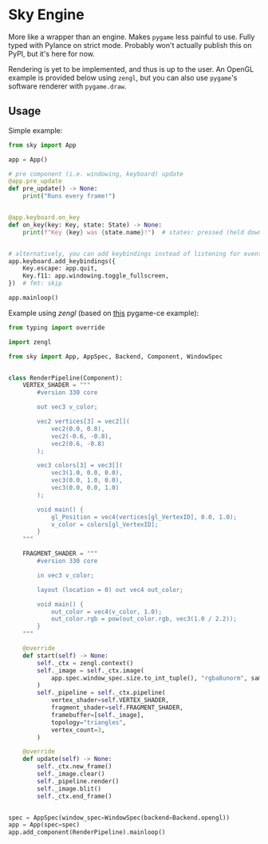 # Sky Engine

More like a wrapper than an engine. Makes `pygame` less painful to use. Fully typed with Pylance on strict mode. Probably won't actually publish this on PyPI, but it's here for now.

Rendering is yet to be implemented, and thus is up to the user. An OpenGL example is provided below using `zengl`, but you can also use `pygame`'s software renderer with `pygame.draw`.

## Usage

Simple example:

```python
from sky import App

app = App()

# pre component (i.e. windowing, keyboard) update
@app.pre_update
def pre_update() -> None:
    print("Runs every frame!")


@app.keyboard.on_key
def on_key(key: Key, state: State) -> None:
    print(f"Key {key} was {state.name}!")  # states: pressed (held down for more than one frame), downed (just pressed), released (just released)


# alternatively, you can add keybindings instead of listening for events
app.keyboard.add_keybindings({
    Key.escape: app.quit,
    Key.f11: app.windowing.toggle_fullscreen,
})  # fmt: skip

app.mainloop()
```

Example using *zengl* (based on [this](https://github.com/bilhox/pygame-ce/blob/main/examples/window_opengl.py) pygame-ce example):

```py
from typing import override

import zengl

from sky import App, AppSpec, Backend, Component, WindowSpec


class RenderPipeline(Component):
    VERTEX_SHADER = """
        #version 330 core

        out vec3 v_color;

        vec2 vertices[3] = vec2[](
            vec2(0.0, 0.8),
            vec2(-0.6, -0.8),
            vec2(0.6, -0.8)
        );

        vec3 colors[3] = vec3[](
            vec3(1.0, 0.0, 0.0),
            vec3(0.0, 1.0, 0.0),
            vec3(0.0, 0.0, 1.0)
        );

        void main() {
            gl_Position = vec4(vertices[gl_VertexID], 0.0, 1.0);
            v_color = colors[gl_VertexID];
        }
    """

    FRAGMENT_SHADER = """
        #version 330 core

        in vec3 v_color;

        layout (location = 0) out vec4 out_color;

        void main() {
            out_color = vec4(v_color, 1.0);
            out_color.rgb = pow(out_color.rgb, vec3(1.0 / 2.2));
        }
    """

    @override
    def start(self) -> None:
        self._ctx = zengl.context()
        self._image = self._ctx.image(
            app.spec.window_spec.size.to_int_tuple(), "rgba8unorm", samples=4
        )
        self._pipeline = self._ctx.pipeline(
            vertex_shader=self.VERTEX_SHADER,
            fragment_shader=self.FRAGMENT_SHADER,
            framebuffer=[self._image],
            topology="triangles",
            vertex_count=3,
        )

    @override
    def update(self) -> None:
        self._ctx.new_frame()
        self._image.clear()
        self._pipeline.render()
        self._image.blit()
        self._ctx.end_frame()


spec = AppSpec(window_spec=WindowSpec(backend=Backend.opengl))
app = App(spec=spec)
app.add_component(RenderPipeline).mainloop()
```
